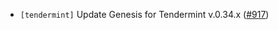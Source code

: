 - `[tendermint]` Update Genesis for Tendermint v.0.34.x ([#917](https://github.com/informalsystems/tendermint-rs/pull/917))